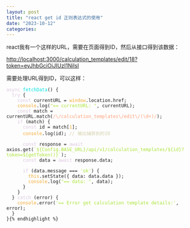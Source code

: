```yaml
---
layout: post
title: "react get id 正则表达式的使用"
date: "2023-10-12"
categories: 
---
```

<p>react我有一个这样的URL，需要在页面得到ID，然后从接口得到该数据：</p>

<p><a href="http://localhost:3000/calculation_templates/edit/18?token=eyJhbGciOiJIUzI1NiIsInR5cCI6IkpXVCJ9.eyJsb2dpbiI6ImFkbWluIiwicGFzc3dvcmQiOiI4ODg4ODg4OCIsImV4cCI6MTY5NzA4MjUzMCwiaXNzIjoiZ2luLWRvbmd0YWlwYWlmYW5nIn0.Welsd0qdayT4k1FGm6BfjYb1R6ZjisvrhuuJZJXeWI0" target="_blank">http://localhost:3000/calculation_templates/edit/18?token=eyJhbGciOiJIUzI1NiIsI</a></p>

<p>需要处理URL得到ID，可以这样：</p>

<pre>
<code><span style="color:#dcc6e0">async</span> <span style="color:#00e0e0">fetchData</span>() {
  <span style="color:#dcc6e0">try</span> {
    <span style="color:#dcc6e0">const</span> currentURL = <span style="color:#f5ab35">window</span>.location.href;
    <span style="color:#f5ab35">console</span>.log(<span style="color:#abe338">&quot;== currentURL: &quot;</span>, currentURL);
    <span style="color:#dcc6e0">const</span> match = currentURL.match(<span style="color:#ffa07a">/\/calculation_templates\/edit\/(\d+)/</span>);
    <span style="color:#dcc6e0">if</span> (match) {
      <span style="color:#dcc6e0">const</span> id = match[<span style="color:#f5ab35">1</span>];
      <span style="color:#f5ab35">console</span>.log(id); <span style="color:#d4d0ab">// 输出捕获到的ID</span>
      
      <span style="color:#dcc6e0">const</span> response = <span style="color:#dcc6e0">await</span> axios.get(<span style="color:#abe338">`</span><span style="color:#abe338">${Config.BASE_URL}</span><span style="color:#abe338">/api/v1/calculation_templates/</span><span style="color:#abe338">${id}</span><span style="color:#abe338">?token=</span><span style="color:#abe338">${getToken()}</span><span style="color:#abe338">`</span>);
      <span style="color:#dcc6e0">const</span> data = <span style="color:#dcc6e0">await</span> response.data;
      
      <span style="color:#dcc6e0">if</span> (data.message === <span style="color:#abe338">&#39;ok&#39;</span>) {
        <span style="color:#f5ab35">this</span>.setState({ data: data.data });
        <span style="color:#f5ab35">console</span>.log(<span style="color:#abe338">&quot;== data: &quot;</span>, data);
      }
    }
  } <span style="color:#dcc6e0">catch</span> (error) {
    <span style="color:#f5ab35">console</span>.error(<span style="color:#abe338">&#39;== Error get calculation template details:&#39;</span>, error);
  }
}{% endhighlight %}

